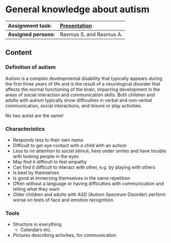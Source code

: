 # General knowledge about autism #

| **Assignment task:** | [Presentation](https://docs.google.com/present/edit?id=0Aa_O5s2PiU0oZHJ2ZGNwel83MDRkZDdyOWY1) |
|:---------------------|:----------------------------------------------------------------------------------------------|
| **Assigned persons:** | Rasmus S. and Rasmus A. |

## Content ##
<a href='Hidden comment: 
'></a>

### Definition of autism ###

Autism is a complex developmental disability that typically appears during the first three years of life and is the result of a neurological disorder that affects the normal functioning of the brain, impacting development in the areas of social interaction and communication skills. Both children and adults with autism typically show difficulties in verbal and non-verbal communication, social interactions, and leisure or play activities.

No two autist are the same!

### Characteristics ###

  * Responds less to their own name
  * Difficult to get eye contact with a child with an autism
  * Less to no attention to social stimuli, here under smiles and have trouble with looking people in the eyes
  * May find it difficult to feel empathy
  * Can find it difficult to interact with other, e.g. by playing with others
  * Is best by themselves
  * Is good at immersing themselves in the same repetition
  * Often without a language or having difficulties with communication and telling what they want
  * Older children and adults with ASD (Autism Spectrum Disorder) perform worse on tests of face and emotion recognition.

### Tools ###
  * Structure in everything
    * Calendars etc.
  * Pictures describing activities, for communication
